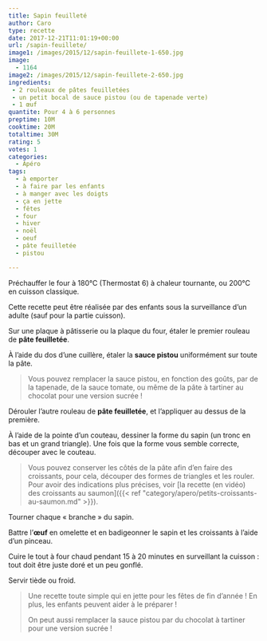 ```yaml
---
title: Sapin feuilleté
author: Caro
type: recette
date: 2017-12-21T11:01:19+00:00
url: /sapin-feuillete/
image1: /images/2015/12/sapin-feuillete-1-650.jpg
image:
  - 1164
image2: /images/2015/12/sapin-feuillete-2-650.jpg
ingredients:
 - 2 rouleaux de pâtes feuilletées
 - un petit bocal de sauce pistou (ou de tapenade verte)
 - 1 œuf
quantite: Pour 4 à 6 personnes
preptime: 10M
cooktime: 20M
totaltime: 30M
rating: 5
votes: 1
categories:
  - Apéro
tags:
  - à emporter
  - à faire par les enfants
  - à manger avec les doigts
  - ça en jette
  - fêtes
  - four
  - hiver
  - noël
  - oeuf
  - pâte feuilletée
  - pistou

---
```

Préchauffer le four à 180°C (Thermostat 6) à chaleur tournante, ou 200°C en cuisson classique.

Cette recette peut être réalisée par des enfants sous la surveillance d&rsquo;un adulte (sauf pour la partie cuisson).

Sur une plaque à pâtisserie ou la plaque du four, étaler le premier rouleau de **pâte feuilletée**.

À l&rsquo;aide du dos d&rsquo;une cuillère, étaler la **sauce pistou** uniformément sur toute la pâte.

> Vous pouvez remplacer la sauce pistou, en fonction des goûts, par de la tapenade, de la sauce tomate, ou même de la pâte à tartiner au chocolat pour une version sucrée !

Dérouler l&rsquo;autre rouleau de **pâte feuilletée**, et l&rsquo;appliquer au dessus de la première.

À l&rsquo;aide de la pointe d&rsquo;un couteau, dessiner la forme du sapin (un tronc en bas et un grand triangle). Une fois que la forme vous semble correcte, découper avec le couteau.

> Vous pouvez conserver les côtés de la pâte afin d&rsquo;en faire des croissants, pour cela, découper des formes de triangles et les rouler. Pour avoir des indications plus précises, voir [la recette (en vidéo) des croissants au saumon]({{< ref "category/apero/petits-croissants-au-saumon.md" >}}).

Tourner chaque « branche » du sapin.

Battre l’**œuf** en omelette et en badigeonner le sapin et les croissants à l&rsquo;aide d&rsquo;un pinceau.

Cuire le tout à four chaud pendant 15 à 20 minutes en surveillant la cuisson : tout doit être juste doré et un peu gonflé.

Servir tiède ou froid.

> Une recette toute simple qui en jette pour les fêtes de fin d&rsquo;année ! En plus, les enfants peuvent aider à le préparer !
>
> On peut aussi remplacer la sauce pistou par du chocolat à tartiner pour une version sucrée !
